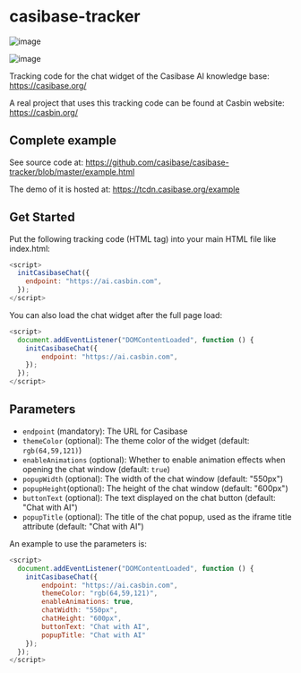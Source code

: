 # casibase-tracker

![image](https://github.com/user-attachments/assets/e68510fe-107d-4718-983f-371b5f09e6e3)

![image](https://github.com/user-attachments/assets/682ca165-7941-4739-a5d4-a3bd36b6ce9a)

Tracking code for the chat widget of the Casibase AI knowledge base: https://casibase.org/

A real project that uses this tracking code can be found at Casbin website: https://casbin.org/

## Complete example

See source code at: https://github.com/casibase/casibase-tracker/blob/master/example.html

The demo of it is hosted at: https://tcdn.casibase.org/example

## Get Started

Put the following tracking code (HTML tag) into your main HTML file like index.html:

```js
<script>
  initCasibaseChat({
    endpoint: "https://ai.casbin.com",
  });
</script>
```

You can also load the chat widget after the full page load:

```js
<script>
  document.addEventListener("DOMContentLoaded", function () {
    initCasibaseChat({
        endpoint: "https://ai.casbin.com",
    });
  });
</script>
```

## Parameters

- `endpoint` (mandatory): The URL for Casibase
- `themeColor` (optional): The theme color of the widget (default: `rgb(64,59,121)`)
- `enableAnimations` (optional): Whether to enable animation effects when opening the chat window (default: `true`)
- `popupWidth` (optional): The width of the chat window (default: "550px")
- `popupHeight`(optional): The height of the chat window (default: "600px")
- `buttonText` (optional): The text displayed on the chat button (default: "Chat with AI")
- `popupTitle` (optional): The title of the chat popup, used as the iframe title attribute (default: "Chat with AI")


An example to use the parameters is:

```js
<script>
  document.addEventListener("DOMContentLoaded", function () {
    initCasibaseChat({
        endpoint: "https://ai.casbin.com",
        themeColor: "rgb(64,59,121)",
        enableAnimations: true,
        chatWidth: "550px",
        chatHeight: "600px",
        buttonText: "Chat with AI",
        popupTitle: "Chat with AI"
    });
  });
</script>
```
